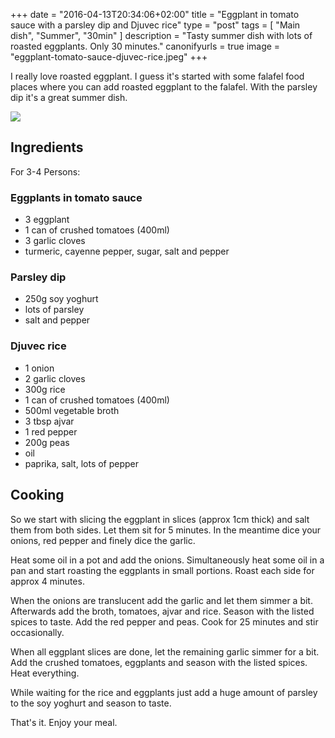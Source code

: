 +++
date = "2016-04-13T20:34:06+02:00"
title = "Eggplant in tomato sauce with a parsley dip and Djuvec rice"
type = "post"
tags = [
  "Main dish",
  "Summer",
  "30min"
]
description = "Tasty summer dish with lots of roasted eggplants. Only 30 minutes."
canonifyurls = true
image = "eggplant-tomato-sauce-djuvec-rice.jpeg"
+++

I really love roasted eggplant. I guess it's started with some falafel food places where you can add roasted eggplant to the falafel. With the parsley dip it's a great summer dish.

<!--more-->

![](/images/eggplant-tomato-sauce-djuvec-rice.jpeg)

## Ingredients

For 3-4 Persons:

### Eggplants in tomato sauce
* 3 eggplant
* 1 can of crushed tomatoes (400ml)
* 3 garlic cloves
* turmeric, cayenne pepper, sugar, salt and pepper

### Parsley dip
* 250g soy yoghurt
* lots of parsley
* salt and pepper

### Djuvec rice
* 1 onion
* 2 garlic cloves
* 300g rice
* 1 can of crushed tomatoes (400ml)
* 500ml vegetable broth
* 3 tbsp ajvar
* 1 red pepper
* 200g peas
* oil
* paprika, salt, lots of pepper

## Cooking

So we start with slicing the eggplant in slices (approx 1cm thick) and salt them from both sides. Let them sit for 5 minutes. In the meantime dice your onions, red pepper and finely dice the garlic. 

Heat some oil in a pot and add the onions. Simultaneously heat some oil in a pan and start roasting the eggplants in small portions. Roast each side for approx 4 minutes.

When the onions are translucent add the garlic and let them simmer a bit. Afterwards add the broth, tomatoes, ajvar and rice. Season with the listed spices to taste. Add the red pepper and peas. Cook for 25 minutes and stir occasionally.

When all eggplant slices are done, let the remaining garlic simmer for a bit. Add the crushed tomatoes, eggplants and season with the listed spices. Heat everything.

While waiting for the rice and eggplants just add a huge amount of parsley to the soy yoghurt and season to taste.

That's it. Enjoy your meal.
